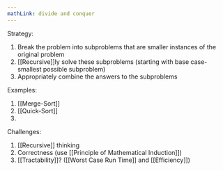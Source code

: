 ```yaml
---
mathLink: divide and conquer
---
```


Strategy:
1. Break the problem into subproblems that are smaller instances of the original problem
2. [[Recursive]]ly solve these subproblems (starting with base case-smallest possible subproblem)
3. Appropriately combine the answers to the subproblems


Examples:
1. [[Merge-Sort]]
2. [[Quick-Sort]]
3. 

Challenges: 
1. [[Recursive]] thinking
2. Correctness (use [[Principle of Mathematical Induction]])
3. [[Tractability]]? ([[Worst Case Run Time]] and [[Efficiency]])

